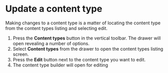 # Update a content type
Making changes to a content type is a matter of locating the content type from the content types listing and selecting edit.

1. Press the **Content types** button in the vertical toolbar. The drawer will open revealing a number of options.
2. Select **Content types** from the drawer to open the content types listing screen.
3. Press the **Edit** button next to the content type you want to edit. 
4. The content type builder will open for editing